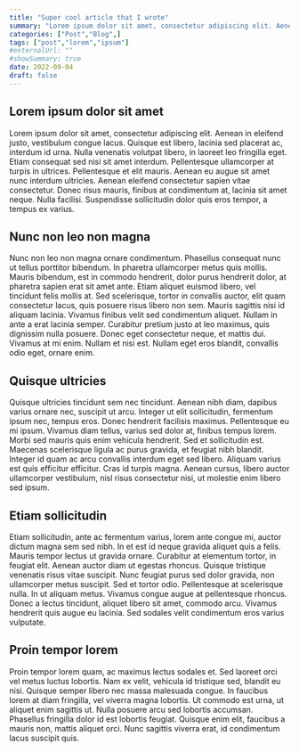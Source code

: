 ```yaml
---
title: "Super cool article that I wrote"
summary: "Lorem ipsum dolor sit amet, consectetur adipiscing elit. Aenean in eleifend justo, vestibulum congue lacus. Quisque est libero, lacinia sed placerat ac, interdum id urna."
categories: ["Post","Blog",]
tags: ["post","lorem","ipsum"]
#externalUrl: ""
#showSummary: true
date: 2022-09-04
draft: false
---
```



## Lorem ipsum dolor sit amet
Lorem ipsum dolor sit amet, consectetur adipiscing elit. Aenean in eleifend justo, vestibulum congue lacus. Quisque est libero, lacinia sed placerat ac, interdum id urna. Nulla venenatis volutpat libero, in laoreet leo fringilla eget. Etiam consequat sed nisi sit amet interdum. Pellentesque ullamcorper at turpis in ultrices. Pellentesque et elit mauris. Aenean eu augue sit amet nunc interdum ultricies. Aenean eleifend consectetur sapien vitae consectetur. Donec risus mauris, finibus at condimentum at, lacinia sit amet neque. Nulla facilisi. Suspendisse sollicitudin dolor quis eros tempor, a tempus ex varius.

## Nunc non leo non magna
Nunc non leo non magna ornare condimentum. Phasellus consequat nunc ut tellus porttitor bibendum. In pharetra ullamcorper metus quis mollis. Mauris bibendum, est in commodo hendrerit, dolor purus hendrerit dolor, at pharetra sapien erat sit amet ante. Etiam aliquet euismod libero, vel tincidunt felis mollis at. Sed scelerisque, tortor in convallis auctor, elit quam consectetur lacus, quis posuere risus libero non sem. Mauris sagittis nisi id aliquam lacinia. Vivamus finibus velit sed condimentum aliquet. Nullam in ante a erat lacinia semper. Curabitur pretium justo at leo maximus, quis dignissim nulla posuere. Donec eget consectetur neque, et mattis dui. Vivamus at mi enim. Nullam et nisi est. Nullam eget eros blandit, convallis odio eget, ornare enim.

## Quisque ultricies
Quisque ultricies tincidunt sem nec tincidunt. Aenean nibh diam, dapibus varius ornare nec, suscipit ut arcu. Integer ut elit sollicitudin, fermentum ipsum nec, tempus eros. Donec hendrerit facilisis maximus. Pellentesque eu mi ipsum. Vivamus diam tellus, varius sed dolor at, finibus tempus lorem. Morbi sed mauris quis enim vehicula hendrerit. Sed et sollicitudin est. Maecenas scelerisque ligula ac purus gravida, et feugiat nibh blandit. Integer id quam ac arcu convallis interdum eget sed libero. Aliquam varius est quis efficitur efficitur. Cras id turpis magna. Aenean cursus, libero auctor ullamcorper vestibulum, nisl risus consectetur nisi, ut molestie enim libero sed ipsum.

## Etiam sollicitudin
Etiam sollicitudin, ante ac fermentum varius, lorem ante congue mi, auctor dictum magna sem sed nibh. In et est id neque gravida aliquet quis a felis. Mauris tempor lectus ut gravida ornare. Curabitur at elementum tortor, in feugiat elit. Aenean auctor diam ut egestas rhoncus. Quisque tristique venenatis risus vitae suscipit. Nunc feugiat purus sed dolor gravida, non ullamcorper metus suscipit. Sed et tortor odio. Pellentesque at scelerisque nulla. In ut aliquam metus. Vivamus congue augue at pellentesque rhoncus. Donec a lectus tincidunt, aliquet libero sit amet, commodo arcu. Vivamus hendrerit quis augue eu lacinia. Sed sodales velit condimentum eros varius vulputate.

## Proin tempor lorem
Proin tempor lorem quam, ac maximus lectus sodales et. Sed laoreet orci vel metus luctus lobortis. Nam ex velit, vehicula id tristique sed, blandit eu nisi. Quisque semper libero nec massa malesuada congue. In faucibus lorem at diam fringilla, vel viverra magna lobortis. Ut commodo est urna, ut aliquet enim sagittis ut. Nulla posuere arcu sed lobortis accumsan. Phasellus fringilla dolor id est lobortis feugiat. Quisque enim elit, faucibus a mauris non, mattis aliquet orci. Nunc sagittis viverra erat, id condimentum lacus suscipit quis.
